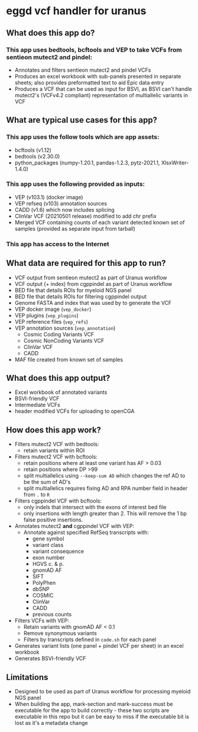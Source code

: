 # eggd vcf handler for uranus

## What does this app do?
### This app uses bedtools, bcftools and VEP to take VCFs from sentieon mutect2 and pindel:
- Annotates and filters sentieon mutect2 and pindel VCFs
- Produces an excel workbook with sub-panels presented in separate sheets; also provides preformatted text to aid Epic data entry
- Produces a VCF that can be used as input for BSVI, as BSVI can't handle mutect2's (VCFv4.2 compliant) representation of multiallelic variants in VCF

## What are typical use cases for this app?
### This app uses the follow tools which are app assets:
* bcftools (v1.12)
* bedtools (v2.30.0)
* python_packages (numpy-1.20.1, pandas-1.2.3, pytz-2021.1, XlsxWriter-1.4.0)

### This app uses the following provided as inputs:

* VEP (v103.1) (docker image)
* VEP refseq (v103) annotation sources
* CADD (v1.6) which now includes splicing
* ClinVar VCF (20210501 release) modified to add chr prefix
* Merged VCF containing counts of each variant detected known set of samples (provided as separate input from tarball)
    

### This app has access to the Internet

## What data are required for this app to run?
- VCF output from sentieon mutect2 as part of Uranus workflow
- VCF output (+ index) from cgppindel as part of Uranus workflow
- BED file that details ROIs for myeloid NGS panel
- BED file that details ROIs for filtering cgppindel output
- Genome FASTA and index that was used by to generate the VCF
- VEP docker image (`vep_docker`)
- VEP plugins (`vep_plugins`)
- VEP reference files (`vep_refs`)
- VEP annotation sources (`vep_annotation`)
    - Cosmic Coding Variants VCF
    - Cosmic NonCoding Variants VCF
    - ClinVar VCF
    - CADD
- MAF file created from known set of samples

## What does this app output?
- Excel workbook of annotated variants
- BSVI-friendly VCF
- Intermediate VCFs
- header modified VCFs for uploading to openCGA

## How does this app work?
- Filters mutect2 VCF with bedtools:
    - retain variants within ROI
- Filters mutect2 VCF with bcftools:
    - retain positions where at least one variant has AF > 0.03
    - retain positions where DP >99
    - split multiallelics using `--keep-sum AD` which changes the ref AD to be the sum of AD's
    - split multiallelics requires fixing AD and RPA number field in header from `.` to `R`
- Filters cgppindel VCF with bcftools:
    - only indels that intersect with the exons of interest bed file 
    - only insertions with length greater than 2. This will remove the 1 bp false positive insertions.
- Annotates mutect2 **and** cgppindel VCF with VEP:
    - Annotate against specified RefSeq transcripts with:
        - gene symbol
        - variant class
        - variant consequence
        - exon number
        - HGVS c. & p.
        - gnomAD AF
        - SIFT
        - PolyPhen
        - dbSNP
        - COSMIC
        - ClinVar
        - CADD
        - previous counts
- Filters VCFs with VEP:
    - Retain variants with gnomAD AF < 0.1
    - Remove synonymous variants
    - Filters by transcripts defined in `code.sh` for each panel
- Generates variant lists (one panel + pindel VCF per sheet) in an excel workbook
- Generates BSVI-friendly VCF

## Limitations
- Designed to be used as part of Uranus workflow for processing myeloid NGS panel
- When building the app, mark-section and mark-success must be executable for the app to build correctly - these two scripts are executable in this repo but it can be easy to miss if the executable bit is lost as it's a metadata change
